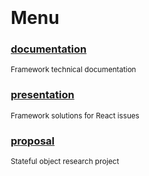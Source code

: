 <style>
   @import url(./readme/index.css);
   body { margin: 0 auto; width: 500px; padding-top: 30px; }
</style>

# Menu

### [documentation](./readme/)
<sup>Framework technical documentation</sup>

### [presentation](./slideme)
<sup>Framework solutions for React issues</sup>

### [proposal](./proposal)
<sup>Stateful object research project</sup>